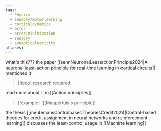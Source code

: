 ```yaml
---
tags:
  - Physics
  - sensory/motorlearning
  - corticaldynamics
  - error
  - error/minimization
  - sensory
  - synapticplasticity
aliases:
---
```


what's this???
the paper [[sennNeuronalLeastactionPrinciple2024|A neuronal least-action principle for real-time learning in cortical circuits]] mentioned it

> [!todo]
> research required

read more about it in [[Action principles]]

> [!example]
> ![[Maupertuis's principle]]

the thesis [[meulemansControlbasedTheoriesCredit2024|Control-based theories for credit assignment in neural networks and reinforcement learning]] discusses the least-control usage in [[Machine learning]]
